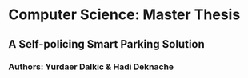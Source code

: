 # Computer Science: Master Thesis
## A Self-policing Smart Parking Solution
### Authors: Yurdaer Dalkic & Hadi Deknache


